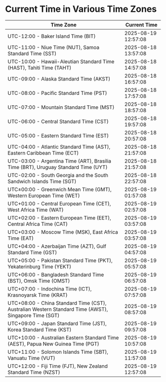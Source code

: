 # Current Time in Various Time Zones

| Time Zone | Current Time |
|-----------|--------------|
| UTC-12:00 - Baker Island Time (BIT) | 2025-08-19 12:57:08 |
| UTC-11:00 - Niue Time (NUT), Samoa Standard Time (SST) | 2025-08-18 13:57:08 |
| UTC-10:00 - Hawaii-Aleutian Standard Time (HAST), Tahiti Time (TAHT) | 2025-08-18 14:57:08 |
| UTC-09:00 - Alaska Standard Time (AKST) | 2025-08-18 16:57:08 |
| UTC-08:00 - Pacific Standard Time (PST) | 2025-08-18 17:57:08 |
| UTC-07:00 - Mountain Standard Time (MST) | 2025-08-18 18:57:08 |
| UTC-06:00 - Central Standard Time (CST) | 2025-08-18 19:57:08 |
| UTC-05:00 - Eastern Standard Time (EST) | 2025-08-18 20:57:08 |
| UTC-04:00 - Atlantic Standard Time (AST), Eastern Caribbean Time (ECT) | 2025-08-18 21:57:08 |
| UTC-03:00 - Argentina Time (ART), Brasília Time (BRT), Uruguay Standard Time (UYT) | 2025-08-18 21:57:08 |
| UTC-02:00 - South Georgia and the South Sandwich Islands Time (SGT) | 2025-08-18 22:57:08 |
| UTC±00:00 - Greenwich Mean Time (GMT), Western European Time (WET) | 2025-08-19 01:57:08 |
| UTC+01:00 - Central European Time (CET), West Africa Time (WAT) | 2025-08-19 02:57:08 |
| UTC+02:00 - Eastern European Time (EET), Central Africa Time (CAT) | 2025-08-19 03:57:08 |
| UTC+03:00 - Moscow Time (MSK), East Africa Time (EAT) | 2025-08-19 03:57:08 |
| UTC+04:00 - Azerbaijan Time (AZT), Gulf Standard Time (GST) | 2025-08-19 04:57:08 |
| UTC+05:00 - Pakistan Standard Time (PKT), Yekaterinburg Time (YEKT) | 2025-08-19 05:57:08 |
| UTC+06:00 - Bangladesh Standard Time (BST), Omsk Time (OMST) | 2025-08-19 06:57:08 |
| UTC+07:00 - Indochina Time (ICT), Krasnoyarsk Time (KRAT) | 2025-08-19 07:57:08 |
| UTC+08:00 - China Standard Time (CST), Australian Western Standard Time (AWST), Singapore Time (SGT) | 2025-08-19 08:57:08 |
| UTC+09:00 - Japan Standard Time (JST), Korea Standard Time (KST) | 2025-08-19 09:57:08 |
| UTC+10:00 - Australian Eastern Standard Time (AEST), Papua New Guinea Time (PGT) | 2025-08-19 10:57:08 |
| UTC+11:00 - Solomon Islands Time (SBT), Vanuatu Time (VUT) | 2025-08-19 11:57:08 |
| UTC+12:00 - Fiji Time (FJT), New Zealand Standard Time (NZST) | 2025-08-19 12:57:08 |
